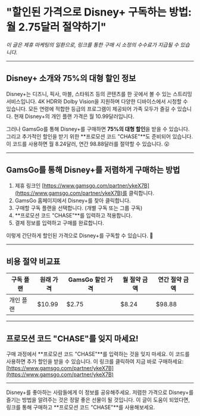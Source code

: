 # "할인된 가격으로 Disney+ 구독하는 방법: 월 2.75달러 절약하기"

*이 글은 제휴 마케팅의 일환으로, 링크를 통한 구매 시 소정의 수수료가 지급될 수 있습니다.*

---

## Disney+ 소개와 75%의 대형 할인 정보

Disney+는 디즈니, 픽사, 마블, 스타워즈 등의 콘텐츠를 한 곳에서 볼 수 있는 스트리밍 서비스입니다. 4K HDR와 Dolby Vision을 지원하며 다양한 디바이스에서 시청할 수 있습니다. 모든 연령에 적합한 등급의 프로그램이 제공되어 가족 모두가 즐길 수 있습니다. 현재 Disney+의 개인 플랜 가격은 월 10.99달러입니다.

그러나 GamsGo를 통해 Disney+를 구매하면 **75%의 대형 할인**을 받을 수 있습니다. 그리고 추가적인 할인을 받기 위한 **프로모션 코드 "CHASE"**도 준비되어 있습니다. 이 코드를 사용하면 월 8.24달러, 연간 98.88달러를 절약할 수 있습니다. 😮

---

## GamsGo를 통해 Disney+를 저렴하게 구매하는 방법

1. 제휴 링크인 [https://www.gamsgo.com/partner/ykeX7B](https://www.gamsgo.com/partner/ykeX7B)를 클릭합니다.
2. GamsGo 홈페이지에서 Disney+를 찾아 클릭합니다.
3. 구매할 구독 플랜을 선택합니다. (개별 구독 또는 그룹 구독)
4. **프로모션 코드 "CHASE"**를 입력하고 적용합니다.
5. 결제 정보를 입력하고 구매를 완료합니다.

이렇게 간단하게 할인된 가격으로 Disney+를 구독할 수 있습니다. 🎉

---

## 비용 절약 비교표

| 구독 플랜 | 원래 가격 | GamsGo 할인 가격 | 월 절약 금액 | 연간 절약 금액 |
|---|---|---|---|---|
| 개인 플랜 | $10.99 | $2.75 | $8.24 | $98.88 |

---

## 프로모션 코드 "CHASE"를 잊지 마세요!

구매 과정에서 **프로모션 코드 "CHASE"**를 입력하는 것을 잊지 마세요. 이 코드를 사용하면 추가 할인을 받을 수 있습니다. 이 링크를 클릭하여 지금 바로 구매하세요: [https://www.gamsgo.com/partner/ykeX7B](https://www.gamsgo.com/partner/ykeX7B)

---

Disney+를 좋아하는 사람들에게 이 정보를 공유해주세요. 저렴한 가격으로 Disney+를 즐기는 방법을 알려주는 것은 정말 좋은 선물이 될 것입니다. 이 글이 도움이 되었다면, 링크를 통해 구매하고 **프로모션 코드 "CHASE"**를 사용해보세요.